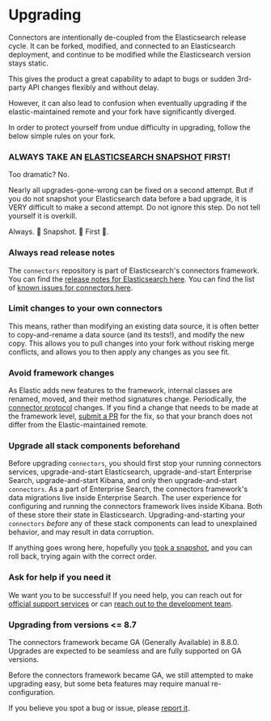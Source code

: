 # Upgrading

Connectors are intentionally de-coupled from the Elasticsearch release cycle.
It can be forked, modified, and connected to an Elasticsearch deployment, and continue to be modified while the Elasticsearch version stays static.

This gives the product a great capability to adapt to bugs or sudden 3rd-party API changes flexibly and without delay.

However, it can also lead to confusion when eventually upgrading if the elastic-maintained remote and your fork have significantly diverged.

In order to protect yourself from undue difficulty in upgrading, follow the below simple rules on your fork.

### **ALWAYS TAKE AN [ELASTICSEARCH SNAPSHOT](https://www.elastic.co/guide/en/elasticsearch/reference/current/snapshot-restore.html) FIRST!**
Too dramatic? No.

Nearly all upgrades-gone-wrong can be fixed on a second attempt.
But if you do not snapshot your Elasticsearch data before a bad upgrade, it is VERY difficult to make a second attempt.
Do not ignore this step.
Do not tell yourself it is overkill.

Always. 👏 Snapshot. 👏 First 👏.

### Always read release notes
The `connectors` repository is part of Elasticsearch's connectors framework.
You can find the [release notes for Elasticsearch here](https://www.elastic.co/guide/en/elasticsearch/reference/current/release-highlights.html).
You can find the list of [known issues for connectors here](https://www.elastic.co/guide/en/elasticsearch/reference/current/es-connectors-known-issues.html).

### Limit changes to your own connectors
This means, rather than modifying an existing data source, it is often better to copy-and-rename a data source (and its tests!), and modify the new copy.
This allows you to pull changes into your fork without risking merge conflicts, and allows you to then apply any changes as you see fit.

### Avoid framework changes
As Elastic adds new features to the framework, internal classes are renamed, moved, and their method signatures change.
Periodically, the [connector protocol](./CONNECTOR_PROTOCOL.md) changes.
If you find a change that needs to be made at the framework level, [submit a PR](./CONTRIBUTING.md#pull-request-etiquette) for the fix, so that your branch does not differ from the Elastic-maintained remote.

### Upgrade all stack components beforehand
Before upgrading `connectors`, you should first stop your running connectors services, upgrade-and-start Elasticsearch, upgrade-and-start Enterprise Search, upgrade-and-start Kibana, and only then upgrade-and-start `connectors`.
As a part of Enterprise Search, the connectors framework's data migrations live inside Enterprise Search.
The user experience for configuring and running the connectors framework lives inside Kibana.
Both of these store their state in Elasticsearch.
Upgrading-and-starting your `connectors` _before_ any of these stack components can lead to unexplained behavior, and may result in data corruption.

If anything goes wrong here, hopefully you [took a snapshot](#always-take-an-elasticsearch-snapshothttpswwwelasticcoguideenelasticsearchreferencecurrentsnapshot-restorehtml), and you can roll back, trying again with the correct order.

### Ask for help if you need it
We want you to be successful!
If you need help, you can reach out for [official support services](./SUPPORT.md#official-support-services) or can [reach out to the development team](./SUPPORT.md#where-else-can-i-go-to-get-help).

### Upgrading from versions <= 8.7
The connectors framework became GA (Generally Available) in 8.8.0.
Upgrades are expected to be seamless and are fully supported on GA versions.

Before the connectors framework became GA, we still attempted to make upgrading easy, but some beta features may require manual re-configuration.

If you believe you spot a bug or issue, please [report it](./CONTRIBUTING.md#reporting-issues).